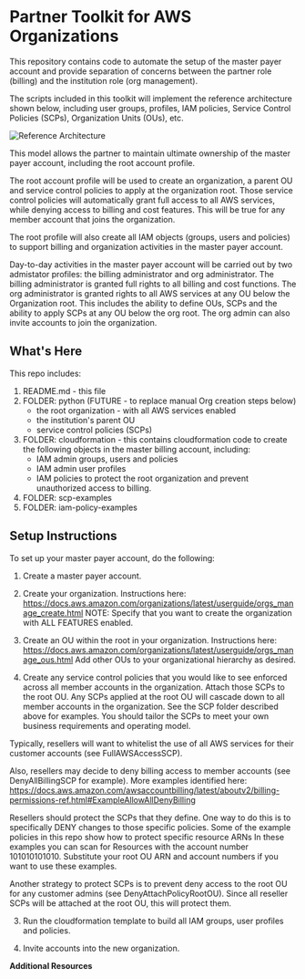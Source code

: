 Partner Toolkit for AWS Organizations 
==================================================

This repository contains code to automate the setup of the master payer account and provide separation of concerns between the partner role (billing) and the institution role (org management).

The scripts included in this toolkit will implement the reference architecture shown below, including user groups, profiles, IAM policies, Service Control Policies (SCPs), Organization Units (OUs), etc. 

![Reference Architecture](https://github.com/rjgleave/aws-organizations-partner-toolkit/blob/master/assets/AWS-orgs-for-resellers-v2.png)

This model allows the partner to maintain ultimate ownership of the master payer account, including the root account profile.  

The root account profile will be used to create an organization, a parent OU and service control policies to apply at the organization root.  Those service control policies will automatically grant full access to all AWS services, while denying access to billing and cost features.  This will be true for any member account that joins the organization.    

The root profile will also create all IAM objects (groups, users and policies) to support billing and organization activities in the master payer account.  

Day-to-day activities in the master payer account will be carried out by two admistator profiles: the billing administrator and org administrator.   The billing administrator is granted full rights to all billing and cost functions.  The org administrator is granted rights to all AWS services at any OU below the Organization root.  This includes the ability to define OUs, SCPs and the ability to apply SCPs at any OU below the org root.  The org admin can also invite accounts to join the organization.  


What's Here
-----------

This repo includes:

1. README.md - this file
2. FOLDER: python (FUTURE - to replace manual Org creation steps below)
    *   the root organization - with all AWS services enabled
    *   the institution's parent OU
    *   service control policies (SCPs)
3. FOLDER: cloudformation - this contains cloudformation code to create
the following objects in the master billing account, including:
    *   IAM admin groups, users and policies
    *   IAM admin user profiles 
    *   IAM policies to protect the root organization and prevent unauthorized access to billing.
4. FOLDER: scp-examples  
5. FOLDER: iam-policy-examples

Setup Instructions
------------------

To set up your master payer account, do the following:

1. Create a master payer account.

2. Create your organization.   Instructions here: https://docs.aws.amazon.com/organizations/latest/userguide/orgs_manage_create.html  NOTE: Specify that you want to create the organization with ALL FEATURES enabled.

3. Create an OU within the root in your organization.   Instructions here: https://docs.aws.amazon.com/organizations/latest/userguide/orgs_manage_ous.html Add other OUs to your organizational hierarchy as desired.

4. Create any service control policies that you would like to see enforced across all member accounts in the organization.  Attach those SCPs to the root OU.  Any SCPs applied at the root OU will cascade down to all member accounts in the organization.  See the SCP folder described above for examples.  You should tailor the SCPs to meet your own business requirements and operating model.  

Typically, resellers will want to whitelist the use of all AWS services for their customer accounts (see FullAWSAccessSCP).   

Also, resellers may decide to deny billing access to member accounts (see DenyAllBillingSCP for example).  More examples identified here: https://docs.aws.amazon.com/awsaccountbilling/latest/aboutv2/billing-permissions-ref.html#ExampleAllowAllDenyBilling

 Resellers should protect the SCPs that they define.  One way to do this is to specifically DENY changes to those specific policies.  Some of the example policies in this repo show how to protect specific resource ARNs  In these examples you can scan for Resources with the account number 101010101010.  Substitute your root OU ARN and account numbers if you want to use these examples.   
 
 Another strategy to protect SCPs is to prevent deny access to the root OU for any customer admins (see DenyAttachPolicyRootOU).  Since all reseller SCPs will be attached at the root OU, this will protect them.   

3. Run the cloudformation template to build all IAM groups, user profiles and policies.

4. Invite accounts into the new organization.

__Additional Resources__
